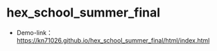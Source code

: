 # hex_school_summer_final
- Demo-link：https://kn71026.github.io/hex_school_summer_final/html/index.html
